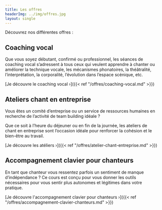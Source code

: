 ```yaml
---
title: Les offres
headerImg: ../img/offres.jpg
layout: single
---
```


Découvrez nos différentes offres :

## Coaching vocal

Que vous soyez débutant, confirmé ou professionnel, les séances de coaching vocal s’adressent à tous ceux qui veulent apprendre à chanter ou améliorer la technique vocale, les mécanismes phonatoires, la théâtralité, l’interprétation, la corporalité, l’évolution dans l’espace scénique, etc.
 
[Je découvre le coaching vocal ›]({{< ref "/offres/coaching-vocal.md" >}})

## Ateliers chant en entreprise

Vous êtes un comité d’entreprise ou un service de ressources humaines en recherche
de l’activité de team building idéale ?

Que ce soit à l’heure du déjeuner ou en fin de la journée, les ateliers de chant en entreprise
sont l’occasion idéale pour renforcer la cohésion et le bien-être au travail. 

[Je découvre les atéliers ›]({{< ref "/offres/atelier-chant-entreprise.md" >}})

## Accompagnement clavier pour chanteurs 

En tant que chanteur vous ressentez parfois un sentiment de manque d’indépendance ? Ce cours est conçu pour vous donner les outils nécessaires pour vous sentir plus autonomes et légitimes dans votre pratique.

[Je découvre l'accompagnement clavier pour chanteurs ›]({{< ref "/offres/accompagnement-clavier-chanteurs.md" >}})